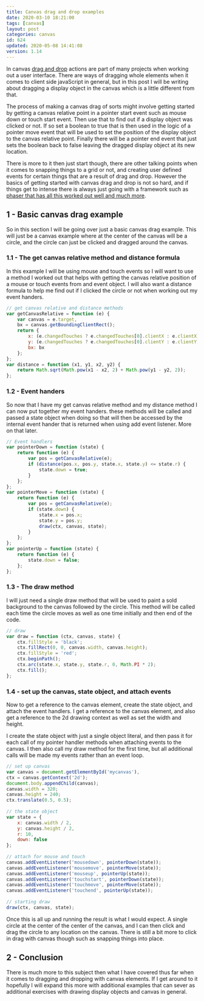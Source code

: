 ```yaml
---
title: Canvas drag and drop examples
date: 2020-03-10 18:21:00
tags: [canvas]
layout: post
categories: canvas
id: 624
updated: 2020-05-08 14:41:08
version: 1.14
---
```


In canvas [drag and drop](https://konvajs.org/docs/drag_and_drop/Drag_and_Drop.html) actions are part of many projects when working out a user interface. There are ways of dragging whole elements when it comes to client side javaScript in general, but in this post I will be writing about dragging a display object in the canvas which is a little different from that.

The process of making a canvas drag of sorts might involve getting started by getting a canvas relative point in a pointer start event such as mouse down or touch start event. Then use that to find out if a display object was clicked or not. If so set a boolean to true that is then used in the logic of a pointer move event that will be used to set the position of the display object to the canvas relative point. Finally there will be a pointer end event that just sets the boolean back to false leaving the dragged display object at its new location.

There is more to it then just start though, there are other talking points when it comes to snapping things to a grid or not, and creating user defined events for certain things that are a result of drag and drop. However the basics of getting started with canvas drag and drop is not so hard, and if things get to intense there is always just going with a framework such as [phaser that has all this worked out well and much more](/2017/10/24/phaser-inputhandler-draggable/).

<!-- more -->

## 1 - Basic canvas drag example

So in this section I will be going over just a basic canvas drag example. This will just be a canvas example where at the center of the canvas will be a circle, and the circle can just be clicked and dragged around the canvas.

### 1.1 - The get canvas relative method and distance formula

In this example I will be using mouse and touch events so I will want to use a method I worked out that helps with getting the canvas relative position of a mouse or touch events from and event object. I will also want a distance formula to help me find out if I clicked the circle or not when working out my event handers.

```js
// get canvas relative and distance methods
var getCanvasRelative = function (e) {
    var canvas = e.target,
    bx = canvas.getBoundingClientRect();
    return {
        x: (e.changedTouches ? e.changedTouches[0].clientX : e.clientX) - bx.left,
        y: (e.changedTouches ? e.changedTouches[0].clientY : e.clientY) - bx.top,
        bx: bx
    };
};
var distance = function (x1, y1, x2, y2) {
    return Math.sqrt(Math.pow(x1 - x2, 2) + Math.pow(y1 - y2, 2));
};
```

### 1.2 - Event handers

So now that I have my get canvas relative method and my distance method I can now put together my event handers. these methods will be called and passed a state object when doing so that will then be accessed by the internal event hander that is returned when using add event listener. More on that later.

```js
// Event handlers
var pointerDown = function (state) {
    return function (e) {
        var pos = getCanvasRelative(e);
        if (distance(pos.x, pos.y, state.x, state.y) <= state.r) {
            state.down = true;
        }
    };
};
var pointerMove = function (state) {
    return function (e) {
        var pos = getCanvasRelative(e);
        if (state.down) {
            state.x = pos.x;
            state.y = pos.y;
            draw(ctx, canvas, state);
        }
    };
};
var pointerUp = function (state) {
    return function (e) {
        state.down = false;
    };
};
```

### 1.3 - The draw method

I will just need a single draw method that will be used to paint a sold background to the canvas followed by the circle. This method will be called each time the circle moves as well as one time initially and then end of the code.

```js
// draw
var draw = function (ctx, canvas, state) {
    ctx.fillStyle = 'black';
    ctx.fillRect(0, 0, canvas.width, canvas.height);
    ctx.fillStyle = 'red';
    ctx.beginPath();
    ctx.arc(state.x, state.y, state.r, 0, Math.PI * 2);
    ctx.fill();
};
```

### 1.4 - set up the canvas, state object, and attach events

Now to get a reference to the canvas element, create the state object, and attach the event handlers. I get a reference to the canvas element, and also get a reference to the 2d drawing context as well as set the width and height.

I create the state object with just a single object literal, and then pass it for each call of my pointer handler methods when attaching events to the canvas. I then also call my draw method for the first time, but all additional calls will be made my events rather than an event loop.

```js
// set up canvas
var canvas = document.getElementById('mycanvas'),
ctx = canvas.getContext('2d');
document.body.appendChild(canvas);
canvas.width = 320;
canvas.height = 240;
ctx.translate(0.5, 0.5);
 
// the state object
var state = {
    x: canvas.width / 2,
    y: canvas.height / 2,
    r: 10,
    down: false
};
 
// attach for mouse and touch
canvas.addEventListener('mousedown', pointerDown(state));
canvas.addEventListener('mousemove', pointerMove(state));
canvas.addEventListener('mouseup', pointerUp(state));
canvas.addEventListener('touchstart', pointerDown(state));
canvas.addEventListener('touchmove', pointerMove(state));
canvas.addEventListener('touchend', pointerUp(state));
 
// starting draw
draw(ctx, canvas, state);
```

Once this is all up and running the result is what I would expect. A single circle at the center of the center of the canvas, and I can then click and drag the circle to any location on the canvas. There is still a bit more to click in drag with canvas though such as snapping things into place.

## 2 - Conclusion

There is much more to this subject then what I have covered thus far when it comes to dragging and dropping with canvas elements. If I get around to it hopefully I will expand this more with additional examples that can sever as additional exercises with drawing display objects and canvas in general.
